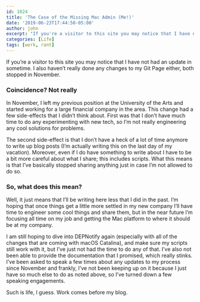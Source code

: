 ```yaml
---
id: 1024
title: 'The Case of the Missing Mac Admin (Me!)'
date: '2019-06-23T17:44:50-05:00'
author: john
excerpt: "If you're a visitor to this site you may notice that I have not had an update in sometime.\_ I also haven't really done any changes to my Git Page either, both stopped in November.\_\n\nCoincidence? Not really."
categories: [Life]
tags: [work, rant]
---
```


If you’re a visitor to this site you may notice that I have not had an update in sometime. I also haven’t really done any changes to my Git Page either, both stopped in November.

### Coincidence? Not really

In November, I left my previous position at the University of the Arts and started working for a large financial company in the area. This change had a few side-effects that I didn’t think about. First was that I don’t have much time to do any experimenting with new tech, so I’m not really engineering any cool solutions for problems.

The second side-effect is that I don’t have a heck of a lot of time anymore to write up blog posts (I’m actually writing this on the last day of my vacation). Moreover, even if I do have something to write about I have to be a bit more careful about what I share; this includes scripts. What this means is that I’ve basically stopped sharing anything just in case I’m not allowed to do so.

### So, what does this mean?

Well, it just means that I’ll be writing here less that I did in the past. I’m hoping that once things get a little more settled in my new company I’ll have time to engineer some cool things and share them, but in the near future I’m focusing all time on my job and getting the Mac platform to where it should be at my company.

I am still hoping to dive into DEPNotify again (especially with all of the changes that are coming with macOS Catalina), and make sure my scripts still work with it, but I’ve just not had the time to do any of that. I’ve also not been able to provide the documentation that I promised, which really stinks. I’ve been asked to speak a few times about any updates to my process since November and frankly, I’ve not been keeping up on it because I just have so much else to do as noted above, so I’ve turned down a few speaking engagements.

Such is life, I guess. Work comes before my blog.
